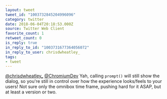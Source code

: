 ```yaml
---
layout: tweet
tweet_id: "1003732845204996096"
category: twitter
date: 2018-06-04T20:18:53.000Z
source: Twitter Web Client
favorite_count: 1
retweet_count: 0
is_reply: true
in_reply_to_id: "1003731677364056072"
in_reply_to_user: chrisdwheatley_
tags:
- tweet
---
```


[@chrisdwheatley_](https://twitter.com/@chrisdwheatley_) [@ChromiumDev](https://twitter.com/@ChromiumDev) Yah, calling `prompt()` will still show the dialog, so you're still in control over how the experience looks/feels to your users! Not sure only the omnibox time frame, pushing hard for it ASAP, but at least a version or two.
